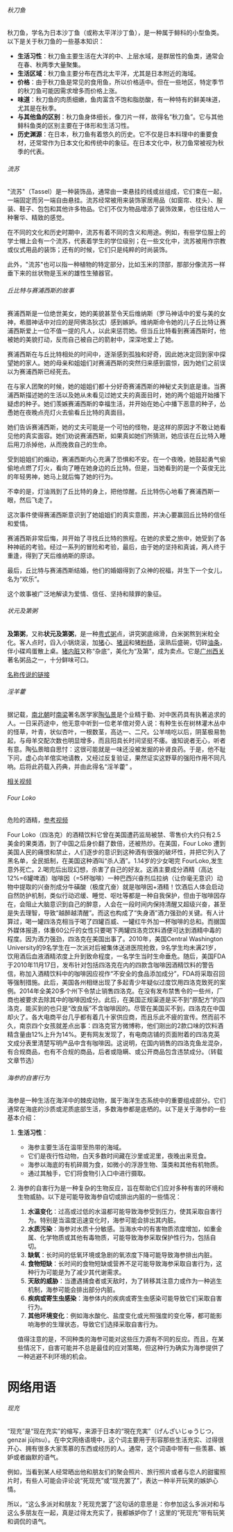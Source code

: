 ###### 秋刀鱼

秋刀鱼，学名为日本沙丁鱼（或称太平洋沙丁鱼），是一种属于鲱科的小型鱼类。以下是关于秋刀鱼的一些基本知识：

- **生活习性**：秋刀鱼主要生活在大洋的中、上层水域，是群居性的鱼类，通常会在春、秋两季大量聚集。
- **生活区域**：秋刀鱼主要分布在西北太平洋，尤其是日本附近的海域。
- **价格**：由于秋刀鱼是常见的食用鱼，所以价格适中。但在一些地区，特定季节的秋刀鱼可能因需求增多而价格上涨。
- **味道**：秋刀鱼的肉质细嫩，鱼肉富含不饱和脂肪酸，有一种特有的鲜美味道，尤其是在秋季。
- **与其他鱼的区别**：秋刀鱼身体细长，像刀片一样，故得名“秋刀鱼”。它与其他鲱科鱼类的区别主要在于体形和生活习性。
- **历史渊源**：在日本，秋刀鱼有着悠久的历史。它不仅是日本料理中的重要食材，还常常作为日本文化和传统中的象征。在日本文化中，秋刀鱼常被视为秋季的代表。

###### 流苏

"流苏"（Tassel）是一种装饰品，通常由一束悬挂的线或丝组成，它们束在一起，一端固定而另一端自由悬挂。流苏经常被用来装饰家居用品（如窗帘、枕头）、服装、鞋子、包包和其他许多物品。它们不仅为物品增添了装饰效果，也往往给人一种奢华、精致的感觉。

在不同的文化和历史时期中，流苏有着不同的含义和用途。例如，有些学位服上的学士帽上会有一个流苏，代表着学生的学位级别；在一些文化中，流苏被用作宗教或仪式用品的装饰；还有的时候，它们只是纯粹的时尚装饰。

此外，"流苏"也可以指一种植物的特定部分，比如玉米的顶部，那部分像流苏一样垂下来的丝状物是玉米的雄性生殖器官。

###### 丘比特与赛浦西斯的故事

赛浦西斯是一位绝世美女，她的美貌甚至令天后维纳斯（罗马神话中的爱与美的女神，希腊神话中对应的是阿佛洛狄忒）感到嫉妒。维纳斯命令她的儿子丘比特让赛浦西斯爱上一位不值一提的凡人，以此来惩罚她。但当丘比特看到赛浦西斯时，他被她的美貌打动，反而自己被自己的箭射中，深深地爱上了她。

赛浦西斯在与丘比特相处的时间中，逐渐感到孤独和好奇，因此她决定回到家中探望她的家人。她的母亲和姐姐们对赛浦西斯的突然归来感到震惊，因为她们之前误以为赛浦西斯已经死去。

在与家人团聚的时候，她的姐姐们都十分好奇赛浦西斯的神秘丈夫到底是谁。当赛浦西斯描述她的生活以及她从未看见过她丈夫的真面目时，她的两个姐姐开始播下疑虑的种子。她们羡嫉赛浦西斯的幸福生活，并开始在她心中播下恶意的种子，怂恿她在夜晚点亮灯火去偷看丘比特的真面目。

她们告诉赛浦西斯，她的丈夫可能是一个可怕的怪物，是这样的原因才不敢让她看见他的真实面容。她们劝说赛浦西斯，如果真如她们所猜测，她应该在丘比特入睡后用刀杀掉他，从而挽救自己的生命。

受到姐姐们的煽动，赛浦西斯内心充满了恐惧和不安。在一个夜晚，她鼓起勇气偷偷地点燃了灯火，看向了睡在她身边的丘比特。但是，当她看到的是一个英俊无比的年轻男神，她马上就后悔了她的行为。

不幸的是，灯油溅到了丘比特的身上，把他惊醒。丘比特伤心地看了赛浦西斯一眼，然后飞走了。

这次事件使得赛浦西斯意识到了她姐姐们的真实意图，并决心要赢回丘比特的信任和爱情。

赛浦西斯非常后悔，并开始了寻找丘比特的旅程。在她的求爱之旅中，她受到了各种神祇的考验。经过一系列的冒险和考验，最后，由于她的坚持和真诚，两人终于重逢，得到了天后维纳斯的原谅。

最后，丘比特与赛浦西斯结婚，他们的婚姻得到了众神的祝福，并生下一个女儿，名为“欢乐”。

这个故事被广泛地解读为爱情、信任、坚持和赎罪的象征。

###### 状元及第粥

**及第粥**，又称**状元及第粥**，是一种[粤式](https://zh.wikipedia.org/wiki/广东菜)[粥](https://zh.wikipedia.org/wiki/粥)点，讲究粥底绵滑，白米粥熬到米粒全化。客人点时，舀入小锅烧滚，加[猪](https://zh.wikipedia.org/wiki/家猪)心、[猪润](https://zh.wikipedia.org/wiki/豬潤)和猪[粉肠](https://zh.wikipedia.org/wiki/粉肠)，滚熟后盛碗，切碎[油条](https://zh.wikipedia.org/wiki/油条)，伴小碟鸡蛋散上桌。[猪](https://zh.wikipedia.org/wiki/家猪)[内脏](https://zh.wikipedia.org/wiki/内脏)又称“杂底”，美化为“及第”，成为卖点。它是[广州](https://zh.wikipedia.org/wiki/广州)[西关](https://zh.wikipedia.org/wiki/西关)著名粥品之一，十分鲜味可口。

[名称传说的链接](https://zh.wikipedia.org/wiki/%E5%8F%8A%E7%AC%AC%E7%B2%A5)

###### 淫羊藿

据记载，[南北朝](https://zh.wikipedia.org/wiki/南北朝)时[南梁](https://zh.wikipedia.org/wiki/南梁)著名医学家[陶弘景](https://zh.wikipedia.org/wiki/陶弘景)是个业精于勤、对中医药具有执著追求的人。一日采药途中，他无意中听到一位老羊倌对旁人说：有种生长在树林灌木丛中的怪草，叶青，状似杏叶，一根数茎，高达一、二尺。公羊啃吃以后，阴茎极易勃起，与母羊交配次数也明显增多，而且阳具长时间坚挺不痿。谁知说者无心，听者有意。陶弘景暗自思忖：这很可能就是一味还没被发掘的补肾良药。于是，他不耻下问，虚心向羊倌实地请教，又经过反复验证，果然证实这野草的强阳作用不同凡响。后将此药载入药典，并由此得名“淫羊藿” 。

[相关视频](https://www.bilibili.com/video/BV1yD4y1Y7bW)

###### Four Loko

危险的酒精，[参考视频](https://www.bilibili.com/video/BV1SJ411E7TJ/)

Four Loko（四洛克）的酒精饮料它曾在美国遭药监局被禁、零售价大约只有2.5美金的果类酒，到了中国之后身价翻了数倍，还被热炒。在美国，Four Loko 遭到美国人民的痛恨和禁止，人们逐步的意识到这种酒有很强的破坏性，并把它列入了黑名单，全民抵制，在美国这种酒叫“杀人酒”。1.14岁的少女喝完 FourLoko,发生意外死亡。2.喝完后出现幻想，杀害了自己的好友。这酒主要成分酒精（高达12%=6罐啤酒）咖啡因（=5杯咖啡）一种巴西兴奋剂瓜拉纳（让你毫无意识）动物中提取的兴奋剂成分牛磺酸（极度亢奋）就是咖啡因+酒精！饮酒后人体会启动自然防护机制，类似行动迟缓、睡觉、呕吐等都是一种自我保护，但由于咖啡因存在，会阻止大脑意识到自己的醉意，人会在一段时间内保持清醒又超级兴奋，甚至是失去理智，导致“越醉越清醒”。而这也构成了“失身酒”酒力强劲的关键。有人计算过，喝一罐四洛克相当于喝了四罐百威、一罐红牛外加一杯咖啡的总和。而据国外媒体报道，体重60公斤的女性只要喝下两罐四洛克饮料酒便可达到酒精中毒的程度。因为酒力强劲，四洛克在美国出事了。2010年，美国Central Washington University的9名学生在一次派对后被集体送进医院抢救，9名学生均未满21岁，饮用酒后血液酒精浓度上升到致命程度，一名学生当时生命垂危。随后，美国FDA于2010年11月17日，发布针对包括四洛克在内的四款含咖啡因酒精饮料的警告信，称加入酒精饮料中的咖啡因应视作“不安全的食品添加成分”，FDA将采取召回等强制措施。此后，美国各州相继出现了多起青少年疑似过度饮用四洛克致死的案例。2014年全美20多个州下令禁止销售四洛克。在没有发布禁售令的一些州，厂商也被要求去除其中的咖啡因成分。此后，在美国正规渠道是买不到“原配方”的四洛克，能买到的也只是“改良版”不含咖啡因的。尽管在美国买不到，四洛克在中国却火了。各大电商平台几乎都有着几十家供应商，而且乐此不疲的宣传。然而前不久，南京四个女孩就差点出事：四洛克官方微博称，他们刚出的2款口味的饮料酒精含量由12%上升为14%。更有网友发现了，有电商店铺的页面附着的四洛克英文成分表里清楚写明产品中含有咖啡因。这说明，在国内销售的四洛克鱼龙混杂，有合规商品，也有不合规的商品，后者或隐瞒、或公开商品包含违禁成分。（转载文章节选）

###### 海参的自害行为

海参是一种生活在海洋中的棘皮动物，属于海洋生态系统中的重要组成部分。它们通常在海底的沙质或泥质底部生活，多数海参都是底栖的。以下是关于海参的一些基本介绍：

1. **生活习性**：

   - 海参主要生活在温带至热带的海域。
   - 它们是夜行性动物，白天多数时间藏在沙里或泥里，夜晚出来觅食。
   - 海参以海底的有机碎屑为食，如微小的浮游生物、藻类和其他有机物质。
   - 通过其触手，它们将食物引入口中进行摄取。

2. 海参的自害行为是一种复杂的生物反应，旨在帮助它们应对多种有害的环境和生物威胁。以下是可能导致海参自切或排出内脏的一些情况：

   1. **水温变化**：过高或过低的水温都可能导致海参受到压力，使其采取自害行为。特别是当温度迅速变化时，海参可能会排出其内脏。
   2. **水质污染**：海参对水质十分敏感。当海水中的有害物质浓度增加，如重金属、化学物质或其他有毒物质，可能导致海参采取保护性行为，包括自切。
   3. **缺氧**：长时间的低氧环境或急剧的氧浓度下降可能导致海参排出内脏。
   4. **食物短缺**：长时间的食物短缺或营养不足可能导致海参采取自害行为，这种行为可能是为了减少其代谢需求。
   5. **天敌的威胁**：当遭遇捕食者或天敌时，为了转移其注意力或作为一种逃生机制，海参可能会排出部分内脏。
   6. **疾病或寄生虫感染**：海参体内的疾病或寄生虫感染可能导致它们采取自害行为。
   7. **其他环境变化**：例如海水酸化、盐度变化或光照强度的变化等，都可能影响海参的生理状态，导致它们选择采取自害行为。

   值得注意的是，不同种类的海参可能对这些压力源有不同的反应。而且，在某些情况下，自害可能并不总是最佳的应对策略，但这种行为确实为海参提供了一种逃避不利环境的机会。

# 网络用语

###### 现充


“现充”是“现在充实”的缩写，来源于日本的“現在充実”（げんざいじゅうじつ，genzai jūjitsu）。在中文网络语境中，这个词主要用于形容那些生活充实、过得很开心、拥有很多大家羡慕的东西或经历的人。通常，这个词语中带有一些羡慕、嫉妒或者幽默的语气。

例如，当看到某人经常晒出他和朋友们的聚会照片、旅行照片或者与恋人的甜蜜照片时，有些人可能会评论说“死现充”或“现充罢了”，表达一种半开玩笑的嫉妒心情。

所以，“这么多派对和朋友？死现充罢了”这句话的意思是：你参加这么多派对和与这么多朋友在一起，真是过得太充实了，我都嫉妒你了！这里的“死现充”带有玩笑和调侃的语气。
